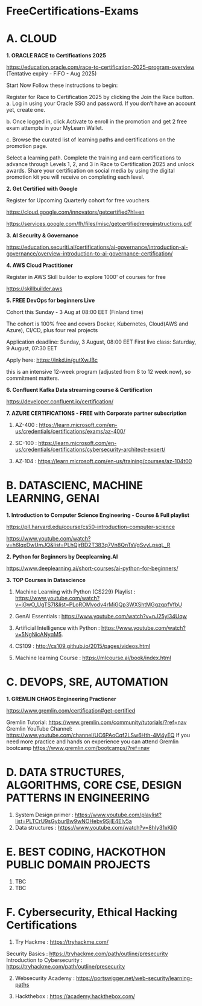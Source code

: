 # FreeCertifications-Exams

**A. CLOUD**
==========================
**1. ORACLE RACE to Certifications 2025**

https://education.oracle.com/race-to-certification-2025-program-overview (Tentative expiry - FiFO - Aug 2025)

Start Now
Follow these instructions to begin:

Register for Race to Certification 2025 by clicking the Join the Race button.
a. Log in using your Oracle SSO and password. If you don’t have an account yet, create one.

b. Once logged in, click Activate to enroll in the promotion and get 2 free exam attempts in your MyLearn Wallet.

c. Browse the curated list of learning paths and certifications on the promotion page.

Select a learning path.
Complete the training and earn certifications to advance through Levels 1, 2, and 3 in Race to Certification 2025 and unlock awards.
Share your certification on social media by using the digital promotion kit you will receive on completing each level.


**2. Get Certified with Google**

Register for Upcoming Quarterly cohort for free vouchers

https://cloud.google.com/innovators/getcertified?hl=en

 https://services.google.com/fh/files/misc/getcertifiedrereginstructions.pdf



**3. AI Security & Governance**

https://education.securiti.ai/certifications/ai-governance/introduction-ai-governance/overview-introduction-to-ai-governance-certification/


**4. AWS Cloud Practitioner**

Register in AWS Skill builder to explore 1000' of courses for free

https://skillbuilder.aws


**5.  FREE DevOps for beginners Live**

Cohort this Sunday - 3 Aug at 08:00 EET (Finland time)

The cohort is 100% free and covers Docker, Kubernetes, Cloud(AWS and Azure), CI/CD, plus four real projects

Application deadline: Sunday, 3 August, 08:00 EET
First live class: Saturday, 9 August, 07:30 EET

Apply here: https://lnkd.in/gutXwJBc

this is an intensive 12-week program (adjusted from 8 to 12 week now), so commitment matters.

**6. Confluent Kafka Data streaming course & Certification**

   https://developer.confluent.io/certification/

  **7. AZURE CERTIFICATIONS - FREE with Corporate partner subscription**

  1. AZ-400 : https://learn.microsoft.com/en-us/credentials/certifications/exams/az-400/

  2. SC-100 : https://learn.microsoft.com/en-us/credentials/certifications/cybersecurity-architect-expert/

  3. AZ-104 : https://learn.microsoft.com/en-us/training/courses/az-104t00



**B. DATASCIENC, MACHINE LEARNING, GENAI**
==========================
**1. Introduction to Computer Science Engineering - Course & Full playlist**

https://pll.harvard.edu/course/cs50-introduction-computer-science

https://www.youtube.com/watch?v=h6lqxDwUmJQ&list=PLhQjrBD2T383q7Vn8QnTsVgSvyLpsqL_R

**2. Python for Beginners by Deeplearning.AI**

https://www.deeplearning.ai/short-courses/ai-python-for-beginners/

**3. TOP Courses in Datascience**

1. Machine Learning with Python (CS229) Playlist : https://www.youtube.com/watch?v=jGwO_UgTS7I&list=PLoROMvodv4rMiGQp3WXShtMGgzqpfVfbU

2. GenAI Essentials : https://www.youtube.com/watch?v=nJ25yl34Uqw

3. Artificial Intelligence with Python :  https://www.youtube.com/watch?v=5NgNicANyqM5.

4. CS109 : http://cs109.github.io/2015/pages/videos.html

5. Machine learning Course : https://mlcourse.ai/book/index.html

   

**C. DEVOPS, SRE, AUTOMATION**
==========================

**1. GREMLIN CHAOS Engineering Practioner**

https://www.gremlin.com/certification#get-certified

Gremlin Tutorial: https://www.gremlin.com/community/tutorials/?ref=nav
Gremlin YouTube Channel: https://www.youtube.com/channel/UC6PAoCqf2LSw6Hth-4M4yEQ
If you need more practice and hands on experience you can attend Gremlin bootcamp https://www.gremlin.com/bootcamps/?ref=nav



**D. DATA STRUCTURES, ALGORITHMS, CORE CSE, DESIGN PATTERNS IN ENGINEERING**
==========================
1. System Design primer : https://www.youtube.com/playlist?list=PLTCrU9sGyburBw9wNOHebv9SjlE4Elv5a
2. Data structures : https://www.youtube.com/watch?v=8hly31xKli0




**E. BEST CODING, HACKOTHON PUBLIC DOMAIN PROJECTS**
==========================

1. TBC
2. TBC


**F. Cybersecurity, Ethical Hacking Certifications**
==========================
1. Try Hackme : https://tryhackme.com/

Security Basics : https://tryhackme.com/path/outline/presecurity
Introduction to Cybersecurity : https://tryhackme.com/path/outline/presecurity

2. Websecurity Academy : https://portswigger.net/web-security/learning-paths

3. Hackthebox : https://academy.hackthebox.com/
